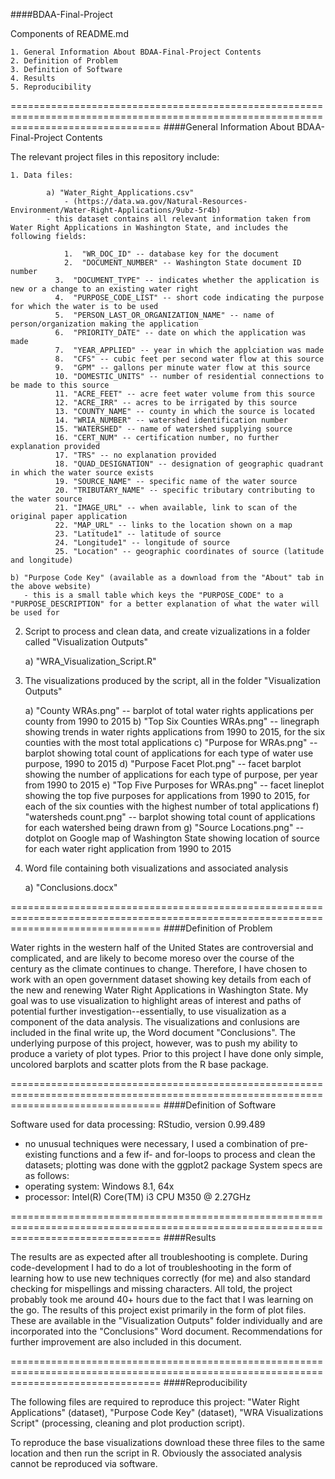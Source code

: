 ####BDAA-Final-Project

Components of README.md

	1. General Information About BDAA-Final-Project Contents
	2. Definition of Problem
	3. Definition of Software
	4. Results
	5. Reproducibility

======================================================================================================================================
####General Information About BDAA-Final-Project Contents

The relevant project files in this repository include:

	1. Data files:
		
			a) "Water_Right_Applications.csv" 
				- (https://data.wa.gov/Natural-Resources-Environment/Water-Right-Applications/9ubz-5r4b) 
    		- this dataset contains all relevant information taken from Water Right Applications in Washington State, and includes the following fields:

        		1.  "WR_DOC_ID" -- database key for the document                        
        	 	2.  "DOCUMENT_NUMBER" -- Washington State document ID number
        	  3.  "DOCUMENT_TYPE" -- indicates whether the application is new or a change to an existing water right
        	  4.  "PURPOSE_CODE_LIST" -- short code indicating the purpose for which the water is to be used
        	  5.  "PERSON_LAST_OR_ORGANIZATION_NAME" -- name of person/organization making the application
        	  6.  "PRIORITY_DATE" -- date on which the application was made
        	  7.  "YEAR_APPLIED" -- year in which the applciation was made
        	  8.  "CFS" -- cubic feet per second water flow at this source
        	  9.  "GPM" -- gallons per minute water flow at this source
        	  10. "DOMESTIC_UNITS" -- number of residential connections to be made to this source
        	  11. "ACRE_FEET" -- acre feet water volume from this source
        	  12. "ACRE_IRR" -- acres to be irrigated by this source
        	  13. "COUNTY_NAME" -- county in which the source is located
        	  14. "WRIA_NUMBER" -- watershed identification number
        	  15. "WATERSHED" -- name of watershed supplying source
        	  16. "CERT_NUM" -- certification number, no further explanation provided
        	  17. "TRS" -- no explanation provided
        	  18. "QUAD_DESIGNATION" -- designation of geographic quadrant in which the water source exists
        	  19. "SOURCE_NAME" -- specific name of the water source
        	  20. "TRIBUTARY_NAME" -- specific tributary contributing to the water source
        	  21. "IMAGE_URL" -- when available, link to scan of the original paper application
        	  22. "MAP_URL" -- links to the location shown on a map
        	  23. "Latitude1" -- latitude of source
        	  24. "Longitude1" -- longitude of source
        	  25. "Location" -- geographic coordinates of source (latitude and longitude)
          	
    b) "Purpose Code Key" (available as a download from the "About" tab in the above website)
       - this is a small table which keys the "PURPOSE_CODE" to a "PURPOSE_DESCRIPTION" for a better explanation of what the water will          be used for
       
2) Script to process and clean data, and create vizualizations in a folder called "Visualization Outputs"

    a) "WRA_Visualization_Script.R"  

3) The visualizations produced by the script, all in the folder "Visualization Outputs"

    a) "County WRAs.png"  -- barplot of total water rights applications per county from 1990 to 2015
    b) "Top Six Counties WRAs.png" -- linegraph showing trends in water rights applications from 1990 to 2015, for the six counties                                         with the most total applications
    c) "Purpose for WRAs.png" -- barplot showing total count of applications for each type of water use purpose, 1990 to 2015
    d) "Purpose Facet Plot.png" -- facet barplot showing the number of applications for each type of purpose, per year from 1990 to                                      2015
    e) "Top Five Purposes for WRAs.png" -- facet lineplot showing the top five purposes for applications from 1990 to 2015, for each                                             of the six counties with the highest number of total applications
    f) "watersheds count.png" -- barplot showing total count of applications for each watershed being drawn from
    g) "Source Locations.png" -- dotplot on Google map of Washington State showing location of source for each water right application                                  from 1990 to 2015
    
4) Word file containing both visualizations and associated analysis

    a) "Conclusions.docx"
    
======================================================================================================================================
####Definition of Problem

Water rights in the western half of the United States are controversial and complicated, and are likely to become moreso over the course of the century as the climate continues to change.  Therefore, I have chosen to work with an open government dataset showing key details from each of the new and renewing Water Right Applications in Washington State.  My goal was to use visualization to highlight areas of interest and paths of potential further investigation--essentially, to use visualization as a component of the data analysis.  The visualizations and conlusions are included in the final write up, the Word document "Conclusions".  The underlying purpose of this project, however, was to push my ability to produce a variety of plot types.  Prior to this project I have done only simple, uncolored barplots and scatter plots from the R base package. 

======================================================================================================================================
####Definition of Software

Software used for data processing: RStudio, version 0.99.489
 - no unusual techniques were necessary, I used a combination of pre-existing functions and a few if- and for-loops to process and       clean the datasets; plotting was done with the ggplot2 package
System specs are as follows:
 - operating system: Windows 8.1, 64x
 - processor: Intel(R) Core(TM) i3 CPU M350 @ 2.27GHz

======================================================================================================================================
####Results

The results are as expected after all troubleshooting is complete.  During code-development I had to do a lot of troubleshooting in the form of learning how to use new techniques correctly (for me) and also standard checking for mispellings and missing characters.  All told, the project probably took me around 40+ hours due to the fact that I was learning on the go.
The results of this project exist primarily in the form of plot files.  These are available in the "Visualization Outputs" folder individually and are incorporated into the "Conclusions" Word document.  Recommendations for further improvement are also included in this document.

======================================================================================================================================
####Reproducibility

The following files are required to reproduce this project:  "Water Right Applications" (dataset), "Purpose Code Key" (dataset), "WRA Visualizations Script" (processing, cleaning and plot production script).

To reproduce the base visualizations download these three files to the same location and then run the script in R.  Obviously the associated analysis cannot be reproduced via software.


